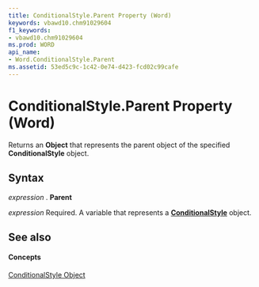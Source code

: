 ```yaml
---
title: ConditionalStyle.Parent Property (Word)
keywords: vbawd10.chm91029604
f1_keywords:
- vbawd10.chm91029604
ms.prod: WORD
api_name:
- Word.ConditionalStyle.Parent
ms.assetid: 53ed5c9c-1c42-0e74-d423-fcd02c99cafe
---
```



# ConditionalStyle.Parent Property (Word)

Returns an  **Object** that represents the parent object of the specified **ConditionalStyle** object.


## Syntax

 _expression_ . **Parent**

 _expression_ Required. A variable that represents a **[ConditionalStyle](conditionalstyle-object-word.md)** object.


## See also


#### Concepts


[ConditionalStyle Object](conditionalstyle-object-word.md)

